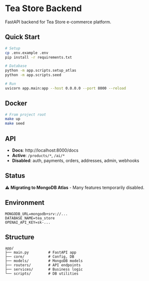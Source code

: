 # Tea Store Backend

FastAPI backend for Tea Store e-commerce platform.

## Quick Start

```bash
# Setup
cp .env.example .env
pip install -r requirements.txt

# Database
python -m app.scripts.setup_atlas
python -m app.scripts.seed

# Run
uvicorn app.main:app --host 0.0.0.0 --port 8000 --reload
```

## Docker

```bash
# From project root
make up
make seed
```

## API

- **Docs**: http://localhost:8000/docs
- **Active**: `/products/*`, `/ai/*`
- **Disabled**: auth, payments, orders, addresses, admin, webhooks

## Status

⚠️ **Migrating to MongoDB Atlas** - Many features temporarily disabled.

## Environment

```env
MONGODB_URL=mongodb+srv://...
DATABASE_NAME=tea_store
OPENAI_API_KEY=sk-...
```

## Structure

```
app/
├── main.py         # FastAPI app
├── core/           # Config, DB
├── models/         # MongoDB models
├── routers/        # API endpoints
├── services/       # Business logic
└── scripts/        # DB utilities
```